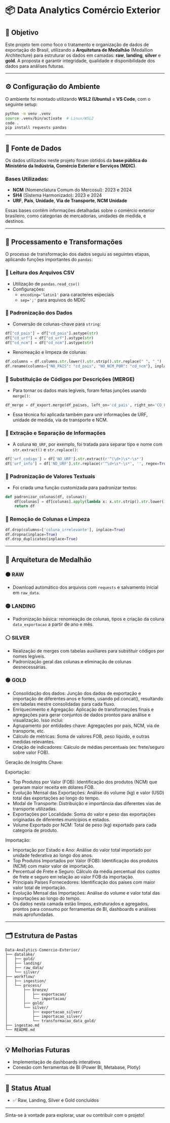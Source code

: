 # 📦 Data Analytics Comércio Exterior

## 🎯 Objetivo

Este projeto tem como foco o tratamento e organização de dados de exportação do Brasil, utilizando a **Arquitetura de Medalhão** (Medallion Architecture) para estruturar os dados em camadas: **raw**, **landing**, **silver** e **gold**. A proposta é garantir integridade, qualidade e disponibilidade dos dados para análises futuras.

---

## ⚙️ Configuração do Ambiente

O ambiente foi montado utilizando **WSL2 (Ubuntu)** e **VS Code**, com o seguinte setup:

```bash
python -m venv .venv
source .venv/bin/activate  # Linux/WSL2
code .
pip install requests pandas
```

---

## 📅 Fonte de Dados

Os dados utilizados neste projeto foram obtidos da **base pública do Ministério da Indústria, Comércio Exterior e Serviços (MDIC)**.

### Bases Utilizadas:
- **NCM** (Nomenclatura Comum do Mercosul): 2023 e 2024
- **SH4** (Sistema Harmonizado): 2023 e 2024
- **URF**, **País**, **Unidade**, **Via de Transporte**, **NCM Unidade**

Essas bases contêm informações detalhadas sobre o comércio exterior brasileiro, como categorias de mercadorias, unidades de medida, e destinos.

---

## 🧪 Processamento e Transformações

O processo de transformação dos dados seguiu as seguintes etapas, aplicando funções importantes do `pandas`:

### 🔹 Leitura dos Arquivos CSV
- Utilização de `pandas.read_csv()`
- Configurações:
  - `encoding='latin1'` para caracteres especiais
  - `sep=';'` para arquivos do MDIC

### 🔹 Padronização dos Dados
- Conversão de colunas-chave para `string`:
```python
df["cd_pais"] = df["cd_pais"].astype(str)
df["cd_urf"] = df["cd_urf"].astype(str)
df["cd_ncm"] = df["cd_ncm"].astype(str)
```
- Renomeação e limpeza de colunas:
```python
df.columns = df.columns.str.lower().str.strip().str.replace(" ", "_")
df.rename(columns={"NO_PAIS": "cd_pais", "NO_NCM_POR": "cd_ncm"}, inplace=True)
```

### 🔹 Substituição de Códigos por Descrições (MERGE)
- Para tornar os dados mais legíveis, foram feitas junções usando `merge()`:
```python
df_merge = df_export.merge(df_paises, left_on='cd_pais', right_on='CO_PAIS', how='left')
```
- Essa técnica foi aplicada também para unir informações de URF, unidade de medida, via de transporte e NCM.

### 🔹 Extração e Separação de Informações
- A coluna `NO_URF`, por exemplo, foi tratada para separar tipo e nome com `str.extract()` e `str.replace()`:
```python
df['urf_codigo'] = df['NO_URF'].str.extract(r'^(\d+)\s*-\s*')
df['urf_info'] = df['NO_URF'].str.replace(r'^\d+\s*-\s*', '', regex=True)
```

### 🔹 Padronização de Valores Textuais
- Foi criada uma função customizada para padronizar textos:
```python
def padronizar_colunas(df, colunas):
    df[colunas] = df[colunas].apply(lambda x: x.str.strip().str.lower())
    return df
```

### 🔹 Remoção de Colunas e Limpeza
```python
df.drop(columns=['coluna_irrelevante'], inplace=True)
df.dropna(inplace=True)
df.drop_duplicates(inplace=True)
```

---

## 🧱 Arquitetura de Medalhão

### 🟤 RAW
- Download automático dos arquivos com `requests` e salvamento inicial em `raw_data`.

### 🟡 LANDING
- Padronização básica: renomeação de colunas, tipos e criação da coluna `data_exportacao` a partir de ano e mês.

### ⚪ SILVER
- Realização de merges com tabelas auxiliares para substituir códigos por nomes legíveis.
- Padronização geral das colunas e eliminação de colunas desnecessárias.

### 🟢 GOLD
- Consolidação dos dados: Junção dos dados de exportação e importação de diferentes anos e fontes, usando pd.concat(), resultando em tabelas mestre consolidadas para cada fluxo.
- Enriquecimento e Agregação: Aplicação de transformações finais e agregações para gerar conjuntos de dados prontos para análise e visualização. Isso inclui:
- Agrupamento por entidades chave: Agregações por país, NCM, via de transporte, etc.
- Cálculo de métricas: Soma de valores FOB, peso líquido, e outras medidas relevantes.
- Criação de indicadores: Cálculo de médias percentuais (ex: frete/seguro sobre valor FOB).

Geração de Insights Chave:

Exportação:
- Top Produtos por Valor (FOB): Identificação dos produtos (NCM) que geraram maior receita em dólares FOB.
- Evolução Mensal das Exportações: Análise do volume (kg) e valor (USD) total das exportações ao longo do tempo.
- Modal de Transporte: Distribuição e importância das diferentes vias de transporte utilizadas.
- Exportações por Localidade: Soma do valor e peso das exportações originadas de diferentes municípios e estados.
- Volume Exportado por NCM: Total de peso (kg) exportado para cada categoria de produto.

Importação:
- Importação por Estado e Ano: Análise do valor total importado por unidade federativa ao longo dos anos.
- Top Produtos Importados por Valor (FOB): Identificação dos produtos (NCM) com maior valor de importação.
- Percentual de Frete e Seguro: Cálculo da média percentual dos custos de frete e seguro em relação ao valor FOB da importação.
- Principais Países Fornecedores: Identificação dos países com maior valor total de importação.
- Evolução Mensal das Importações: Análise do volume e valor total das importações ao longo do tempo.
- Os dados nesta camada estão limpos, estruturados e agregados, prontos para consumo por ferramentas de BI, dashboards e análises mais aprofundadas.

---

## 🗂️ Estrutura de Pastas

```
Data-Analytics-Comercio-Exterior/
├── datalake/
│   ├── gold/
│   ├── landing/
│   ├── raw_data/
│   └── silver/
├── workflow/
│   ├── ingestion/
│   └── process/
│       ├── bronze/
│       │   ├── exportacao/
│       │   └── importacao/
│       ├── gold/
│       └── silver/
│           ├── exportacao_silver/
│           ├── importacao_silver/
│           └── transformacao_data_gold/
├── ingestao.md
└── README.md
```

---

## 💡 Melhorias Futuras
- Implementação de dashboards interativos
- Conexão com ferramentas de BI (Power BI, Metabase, Plotly)

---

## 📌 Status Atual
- ✅ Raw, Landing, Silver e Gold concluídos

---

Sinta-se à vontade para explorar, usar ou contribuir com o projeto!